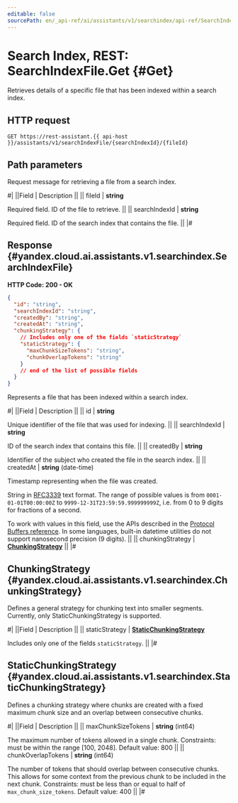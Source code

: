```yaml
---
editable: false
sourcePath: en/_api-ref/ai/assistants/v1/searchindex/api-ref/SearchIndexFile/get.md
---
```


# Search Index, REST: SearchIndexFile.Get {#Get}

Retrieves details of a specific file that has been indexed within a search index.

## HTTP request

```
GET https://rest-assistant.{{ api-host }}/assistants/v1/searchIndexFile/{searchIndexId}/{fileId}
```

## Path parameters

Request message for retrieving a file from a search index.

#|
||Field | Description ||
|| fileId | **string**

Required field. ID of the file to retrieve. ||
|| searchIndexId | **string**

Required field. ID of the search index that contains the file. ||
|#

## Response {#yandex.cloud.ai.assistants.v1.searchindex.SearchIndexFile}

**HTTP Code: 200 - OK**

```json
{
  "id": "string",
  "searchIndexId": "string",
  "createdBy": "string",
  "createdAt": "string",
  "chunkingStrategy": {
    // Includes only one of the fields `staticStrategy`
    "staticStrategy": {
      "maxChunkSizeTokens": "string",
      "chunkOverlapTokens": "string"
    }
    // end of the list of possible fields
  }
}
```

Represents a file that has been indexed within a search index.

#|
||Field | Description ||
|| id | **string**

Unique identifier of the file that was used for indexing. ||
|| searchIndexId | **string**

ID of the search index that contains this file. ||
|| createdBy | **string**

Identifier of the subject who created the file in the search index. ||
|| createdAt | **string** (date-time)

Timestamp representing when the file was created.

String in [RFC3339](https://www.ietf.org/rfc/rfc3339.txt) text format. The range of possible values is from
`0001-01-01T00:00:00Z` to `9999-12-31T23:59:59.999999999Z`, i.e. from 0 to 9 digits for fractions of a second.

To work with values in this field, use the APIs described in the
[Protocol Buffers reference](https://developers.google.com/protocol-buffers/docs/reference/overview).
In some languages, built-in datetime utilities do not support nanosecond precision (9 digits). ||
|| chunkingStrategy | **[ChunkingStrategy](#yandex.cloud.ai.assistants.v1.searchindex.ChunkingStrategy)** ||
|#

## ChunkingStrategy {#yandex.cloud.ai.assistants.v1.searchindex.ChunkingStrategy}

Defines a general strategy for chunking text into smaller segments.
Currently, only StaticChunkingStrategy is supported.

#|
||Field | Description ||
|| staticStrategy | **[StaticChunkingStrategy](#yandex.cloud.ai.assistants.v1.searchindex.StaticChunkingStrategy)**

Includes only one of the fields `staticStrategy`. ||
|#

## StaticChunkingStrategy {#yandex.cloud.ai.assistants.v1.searchindex.StaticChunkingStrategy}

Defines a chunking strategy where chunks are created with a fixed maximum chunk size and an overlap between consecutive chunks.

#|
||Field | Description ||
|| maxChunkSizeTokens | **string** (int64)

The maximum number of tokens allowed in a single chunk.
Constraints: must be within the range [100, 2048].
Default value: 800 ||
|| chunkOverlapTokens | **string** (int64)

The number of tokens that should overlap between consecutive chunks.
This allows for some context from the previous chunk to be included in the next chunk.
Constraints: must be less than or equal to half of `max_chunk_size_tokens`.
Default value: 400 ||
|#